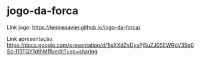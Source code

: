 # jogo-da-forca
Link jogo:
https://leninexavier.github.io/jogo-da-forca/

Link apresentação.
https://docs.google.com/presentation/d/1jxXXdZvDyaPj5uZJ05EWRpV35q0So-l15FQY1dthMf8/edit?usp=sharing
